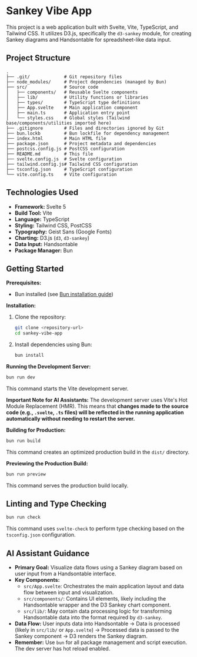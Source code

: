 # Sankey Vibe App

This project is a web application built with Svelte, Vite, TypeScript, and Tailwind CSS. It utilizes D3.js, specifically the `d3-sankey` module, for creating Sankey diagrams and Handsontable for spreadsheet-like data input.

## Project Structure

```
.
├── .git/             # Git repository files
├── node_modules/     # Project dependencies (managed by Bun)
├── src/              # Source code
│   ├── components/   # Reusable Svelte components
│   ├── lib/          # Utility functions or libraries
│   ├── types/        # TypeScript type definitions
│   ├── App.svelte    # Main application component
│   ├── main.ts       # Application entry point
│   └── styles.css    # Global styles (Tailwind base/components/utilities imported here)
├── .gitignore        # Files and directories ignored by Git
├── bun.lockb         # Bun lockfile for dependency management
├── index.html        # Main HTML file
├── package.json      # Project metadata and dependencies
├── postcss.config.js # PostCSS configuration
├── README.md         # This file
├── svelte.config.js  # Svelte configuration
├── tailwind.config.js# Tailwind CSS configuration
├── tsconfig.json     # TypeScript configuration
└── vite.config.ts    # Vite configuration
```

## Technologies Used

-   **Framework:** Svelte 5
-   **Build Tool:** Vite
-   **Language:** TypeScript
-   **Styling:** Tailwind CSS, PostCSS
-   **Typography:** Geist Sans (Google Fonts)
-   **Charting:** D3.js (`d3`, `d3-sankey`)
-   **Data Input:** Handsontable
-   **Package Manager:** Bun

## Getting Started

**Prerequisites:**

-   Bun installed (see [Bun installation guide](https://bun.sh/docs/installation))

**Installation:**

1.  Clone the repository:
    ```bash
    git clone <repository-url>
    cd sankey-vibe-app
    ```
2.  Install dependencies using Bun:
    ```bash
    bun install
    ```

**Running the Development Server:**

```bash
bun run dev
```

This command starts the Vite development server.

**Important Note for AI Assistants:** The development server uses Vite's Hot Module Replacement (HMR). This means that **changes made to the source code (e.g., `.svelte`, `.ts` files) will be reflected in the running application automatically without needing to restart the server.**

**Building for Production:**

```bash
bun run build
```

This command creates an optimized production build in the `dist/` directory.

**Previewing the Production Build:**

```bash
bun run preview
```

This command serves the production build locally.

## Linting and Type Checking

```bash
bun run check
```

This command uses `svelte-check` to perform type checking based on the `tsconfig.json` configuration.

## AI Assistant Guidance

-   **Primary Goal:** Visualize data flows using a Sankey diagram based on user input from a Handsontable interface.
-   **Key Components:**
    -   `src/App.svelte`: Orchestrates the main application layout and data flow between input and visualization.
    -   `src/components/`: Contains UI elements, likely including the Handsontable wrapper and the D3 Sankey chart component.
    -   `src/lib/`: May contain data processing logic for transforming Handsontable data into the format required by `d3-sankey`.
-   **Data Flow:** User inputs data into Handsontable -> Data is processed (likely in `src/lib/` or `App.svelte`) -> Processed data is passed to the Sankey component -> D3 renders the Sankey diagram.
-   **Remember:** Use `bun` for all package management and script execution. The dev server has hot reload enabled.
